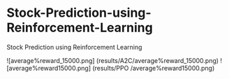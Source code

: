 # Stock-Prediction-using-Reinforcement-Learning
Stock Prediction using Reinforcement Learning

![average%reward_15000.png] (results/A2C/average%reward_15000.png)
![average%reward15000.png] (results/PPO /average%reward15000.png)

